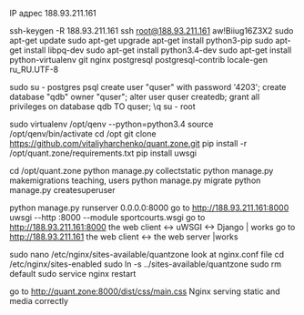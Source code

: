 IP адрес	188.93.211.161

ssh-keygen -R 188.93.211.161
ssh root@188.93.211.161
aw!Biiug16Z3X2
sudo apt-get update
sudo apt-get upgrade
apt-get install python3-pip
sudo apt-get install libpq-dev
sudo apt-get install python3.4-dev
sudo apt-get install python-virtualenv git nginx postgresql postgresql-contrib
locale-gen ru_RU.UTF-8

sudo su - postgres
psql
create user "quser" with password '4203';
create database "qdb" owner "quser";
alter user quser createdb;
grant all privileges on database qdb TO quser;
\q
su - root

sudo virtualenv /opt/qenv --python=python3.4
source /opt/qenv/bin/activate
cd /opt
git clone https://github.com/vitaliyharchenko/quant.zone.git
pip install -r /opt/quant.zone/requirements.txt
pip install uwsgi


cd /opt/quant.zone
python manage.py collectstatic
python manage.py makemigrations teaching, users
python manage.py migrate
python manage.py createsuperuser

python manage.py runserver 0.0.0.0:8000
go to http://188.93.211.161:8000
uwsgi --http :8000 --module sportcourts.wsgi
go to http://188.93.211.161:8000
the web client <-> uWSGI <-> Django | works
go to http://188.93.211.161
the web client <-> the web server |works


sudo nano /etc/nginx/sites-available/quantzone
look at nginx.conf file
cd /etc/nginx/sites-enabled
sudo ln -s ../sites-available/quantzone
sudo rm default
sudo service nginx restart

go to http://quant.zone:8000/dist/css/main.css
Nginx serving static and media correctly